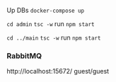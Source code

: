Up DBs `docker-compose up`

`cd admin`
`tsc -w`
run `npm start`


`cd ../main`
`tsc -w`
run `npm start`

### RabbitMQ
http://localhost:15672/
guest/guest


